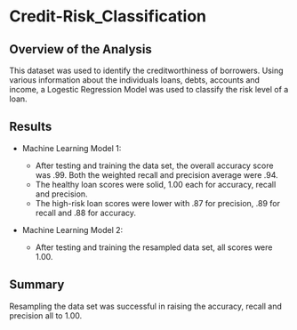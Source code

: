 # Credit-Risk_Classification


## Overview of the Analysis

This dataset was used to identify the creditworthiness of borrowers. Using various information about the individuals loans, debts, accounts and income, a Logestic Regression Model was used to classify the risk level of a loan.

## Results


* Machine Learning Model 1:
  * After testing and training the data set, the overall accuracy score was .99. Both the weighted recall and precision average were .94.
  * The healthy loan scores were solid, 1.00 each for accuracy, recall and precision.
  * The high-risk loan scores were lower with .87 for precision, .89 for recall and .88 for accuracy.


* Machine Learning Model 2:
  * After testing and training the resampled data set, all scores were 1.00.

## Summary

Resampling the data set was successful in raising the accuracy, recall and precision all to 1.00.
